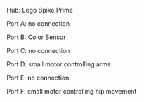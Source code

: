 Hub: Lego Spike Prime

Port A: no connection

Port B: Color Sensor

Port C: no connection

Port D: small motor controlling arms

Port E: no connection

Port F: small motor controlling hip movement
